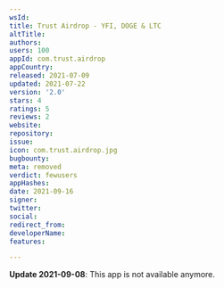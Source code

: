 ```yaml
---
wsId: 
title: Trust Airdrop - YFI, DOGE & LTC
altTitle: 
authors: 
users: 100
appId: com.trust.airdrop
appCountry: 
released: 2021-07-09
updated: 2021-07-22
version: '2.0'
stars: 4
ratings: 5
reviews: 2
website: 
repository: 
issue: 
icon: com.trust.airdrop.jpg
bugbounty: 
meta: removed
verdict: fewusers
appHashes: 
date: 2021-09-16
signer: 
twitter: 
social: 
redirect_from: 
developerName: 
features: 

---
```


**Update 2021-09-08**: This app is not available anymore.

